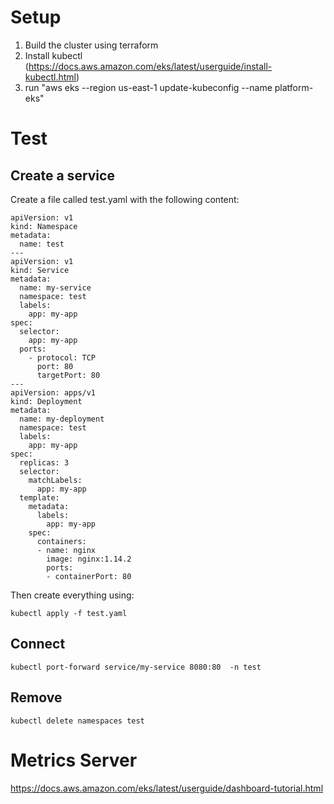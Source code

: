 # Setup

1. Build the cluster using terraform
2. Install kubectl (https://docs.aws.amazon.com/eks/latest/userguide/install-kubectl.html)
3. run "aws eks --region us-east-1 update-kubeconfig --name platform-eks"

# Test

## Create a service

Create a file called test.yaml with the following content:

```
apiVersion: v1
kind: Namespace
metadata:
  name: test
---
apiVersion: v1
kind: Service
metadata:
  name: my-service
  namespace: test
  labels:
    app: my-app
spec:
  selector:
    app: my-app
  ports:
    - protocol: TCP
      port: 80
      targetPort: 80
---
apiVersion: apps/v1
kind: Deployment
metadata:
  name: my-deployment
  namespace: test
  labels:
    app: my-app
spec:
  replicas: 3
  selector:
    matchLabels:
      app: my-app
  template:
    metadata:
      labels:
        app: my-app
    spec:
      containers:
      - name: nginx
        image: nginx:1.14.2
        ports:
        - containerPort: 80
```

Then create everything using:

```
kubectl apply -f test.yaml 
```

## Connect

```
kubectl port-forward service/my-service 8080:80  -n test
```

## Remove 

```
kubectl delete namespaces test
```

# Metrics Server

https://docs.aws.amazon.com/eks/latest/userguide/dashboard-tutorial.html